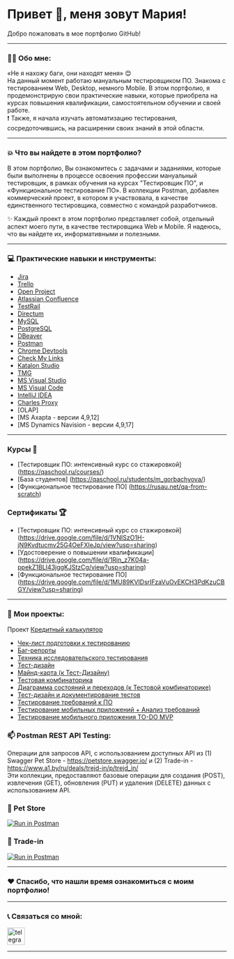 # Привет :wave:, меня зовут Мария!
Добро пожаловать в мое портфолио GitHub!

---

### 👨‍💻 Обо мне:

«Не я нахожу баги, они находят меня» 😊  
На данный момент работаю мануальным тестировщиком ПО. Знакома с тестированием Web, Desktop, немного Mobile. В этом портфолио, я продемонстрирую свои практические навыки, которые приобрела на курсах повышения квалификации, самостоятельном обучении и своей работе.  
❗ Также, я начала изучать автоматизацию тестирования, сосредоточившись, на расширении своих знаний в этой области. 

---

### 💥 Что вы найдете в этом портфолио?

В этом портфолио, Вы ознакомитесь с задачами и заданиями, которые были выполнены в процессе освоения профессии мануальный тестировщик, в рамках обучения на курсах "Тестировщик ПО", и «Функциональное тестирование ПО». В коллекции Postman, добавлен коммерческий проект, в котором я участвовала, в качестве единственного тестировщика, совместно с командой разработчиков. 
  
✨ Каждый проект в этом портфолио представляет собой, отдельный аспект моего пути, в качестве тестировщика Web и Mobile. Я надеюсь, что вы найдете их, информативными и полезными.

---

### :computer: Практические навыки и инструменты:
* [Jira](https://www.atlassian.com/pl/software/jira)
* [Trello](https://trello.com/tour)
* [Open Project](https://www.openproject.org/)
* [Atlassian Confluence](https://www.atlassian.com/software/confluence)
* [TestRail](https://www.testrail.com/)
* [Directum](https://www.directum.ru/)
* [MySQL](https://www.mysql.com/)
* [PostgreSQL](https://www.postgresql.org/)
* [DBeaver](https://dbeaver.io/)
* [Postman](https://www.postman.com/)
* [Chrome Devtools](https://developer.chrome.com/docs/devtools/)
* [Check My Links](https://chromewebstore.google.com/detail/check-my-links/aajoalonednamcpodaeocebfgldhcpbe)
* [Katalon Studio](https://katalon.com/)
* [TMG](https://gbo.gazprombank.ru)
* [MS Visual Studio](https://visualstudio.microsoft.com/ru/)
* [MS Visual Code](https://code.visualstudio.com/)
* [IntelliJ IDEA](https://www.jetbrains.com/idea/#)
* [Charles Proxy](https://www.charlesproxy.com/)
* [OLAP]
* [MS Axapta - версии 4,9,12]
* [MS Dynamics Navision - версии 4,9,17]

 ---

### Курсы :notebook: 

* [Тестировщик ПО: интенсивный курс со стажировкой] (https://qaschool.ru/courses/)
* [База студентов] (https://qaschool.ru/students/m_gorbachyova/)
* [Функциональное тестирование ПО] (https://rusau.net/qa-from-scratch)

### Сертификаты :trophy:

*  [Тестировщик ПО: интенсивный курс со стажировкой] (https://drive.google.com/file/d/1VNISzO1H-jN9Kvdtucmv25G4OeFXIeJp/view?usp=sharing)
*  [Удостоверение о повышении квалификации] (https://drive.google.com/file/d/1Rin_z7K04a-ppekZ1BLI43jggKJStzCg/view?usp=sharing)
*  [Функциональное тестирование ПО] (https://drive.google.com/file/d/1MU89KVIDsrIFzaVuOvEKCH3PdKzuCBGY/view?usp=sharing)
  
---

### 📗 Мои проекты: 

Проект [Кредитный калькулятор](https://creditcalculator.pointschool.ru/credit/)  
* [Чек-лист подготовки к тестированию](https://docs.google.com/spreadsheets/d/1Ol7k5lPVncGwmbgPXqupkwGh3hLUXSDWpMBrXiYoH2M/edit?usp=sharing)   
* [Баг-репорты](https://docs.google.com/spreadsheets/d/1__SnrCcXx-W4dJXxcz6208aCu_X9QikRQwtiLElwAaM/edit?usp=sharing)  
* [Техника исследовательского тестирования](https://docs.google.com/spreadsheets/d/1xvw1ql9wuThCgcYTt0AUglsDLfGz4S5l8XHQfKY2h0U/edit?usp=sharing)  
* [Тест-дизайн](https://docs.google.com/spreadsheets/d/1K-W9d1tS7wA0Tz9e0IWpICA_PF8B5wJFNjFg3IgzukA/edit?usp=sharing)  
* [Майнд-карта (к Тест-Дизайну)](https://drive.google.com/file/d/1Hi0CHUgF30fr2j2v0UytuUFq7t0o9RHk/view?usp=sharing)  
* [Тестовая комбинаторика](https://docs.google.com/spreadsheets/d/1fTEU6X50PZYFhdfXpxJTjtf_sNN7pYP0IcWCRoDTAPQ/edit?usp=sharing)  
* [Диаграмма состояний и переходов (к Тестовой комбинаторике)](https://drive.google.com/file/d/1T6chTAycgyjwfiyJ5q8Ia60rUkwlCxCC/view?usp=sharing)  
* [Тест-дизайн и документирование тестов](https://docs.google.com/spreadsheets/d/1az-sCcU-2nJCloho6gyV73nHzuhUXRIyJU6cyZLLM9c/edit?usp=sharing)  
* [Тестирование требований к ПО](https://docs.google.com/spreadsheets/d/1MHhNiJuhrozKKskBVa_jOSli4YWjlXFU1HEgT0jLFTY/edit?usp=sharing)  
* [Тестирование мобильных приложений + Анализ требований](https://docs.google.com/spreadsheets/d/15n0xxbGn6Lix_QBmCNhfnZTYRvJ8SmpmtY0u88DoRA4/edit?usp=sharing)  
* [Тестирование мобильного приложения TO-DO MVP](https://docs.google.com/spreadsheets/d/1TTLZQ3SJ3lOyyZGYdH_IK5MF-b7ow3hMia0VcwloFF8/edit?usp=sharing)  

### :mailbox: Postman REST API Testing: 

Операции для запросов API, с использованием доступных API из (1) Swagger Pet Store - https://petstore.swagger.io/ и (2) Trade-in - https://www.a1.by/ru/deals/trejd-in/p/trejd_in/  
Эти коллекции, предоставляют базовые операции для создания (POST), извлечения (GET), обновления (PUT) и удаления (DELETE) данных с использованием API.

### 📁 Pet Store

[![Run in Postman](https://run.pstmn.io/button.svg)](https://www.postman.com/spacecraft-astronomer-26011837/workspace/pet-store/collection/39341508-ba22e759-586e-448b-93cb-7edd75761e0c?action=share&source=copy-link&creator=39341508)

### 📁 Trade-in

[![Run in Postman](https://run.pstmn.io/button.svg)](https://www.postman.com/spacecraft-astronomer-26011837/workspace/trade-in/collection/39341508-e92ae591-e2b1-48ea-8ccc-7ec03ba63931?action=share&source=copy-link&creator=39341508
)

---

### :heart: Спасибо, что нашли время ознакомиться с моим портфолио! 

---

### 📞 Связаться со мной: 

   <a href="https://t.me/MariyamGorbacheva" target="_blank">
      <img src="https://cdn-icons-png.flaticon.com/512/2111/2111646.png" width="40" height="40" alt="telegram" />
    </a>
  </div>

---
